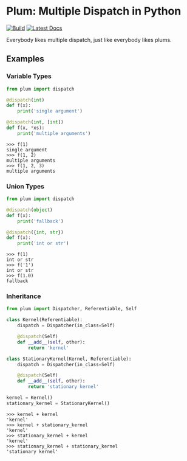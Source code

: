 # Plum: Multiple Dispatch in Python

[![Build](https://travis-ci.org/wesselb/plum.svg?branch=master)](https://travis-ci.org/wesselb/plum)
[![Latest Docs](https://img.shields.io/badge/docs-latest-blue.svg)](https://plum-docs.readthedocs.io/en/latest)

Everybody likes multiple dispatch, just like everybody likes plums.

## Examples
### Variable Types
```python
from plum import dispatch

@dispatch(int)
def f(x):
    print('single argument')

@dispatch(int, [int])
def f(x, *xs):
    print('multiple arguments')
```

```
>>> f(1)
single argument
>>> f(1, 2)
multiple arguments
>>> f(1, 2, 3)
multiple arguments
```

### Union Types
```python
from plum import dispatch

@dispatch(object)
def f(x):
    print('fallback')

@dispatch({int, str})
def f(x):
    print('int or str')
```


```
>>> f(1)
int or str
>>> f('1')
int or str
>>> f(1.0)
fallback
```


### Inheritance
```python
from plum import Dispatcher, Referentiable, Self

class Kernel(Referentiable):
    dispatch = Dispatcher(in_class=Self)

    @dispatch(Self)
    def __add__(self, other):
        return 'kernel'

class StationaryKernel(Kernel, Referentiable):
    dispatch = Dispatcher(in_class=Self)

    @dispatch(Self)
    def __add__(self, other):
        return 'stationary kernel'

kernel = Kernel()
stationary_kernel = StationaryKernel()
```


```
>>> kernel + kernel
'kernel'
>>> kernel + stationary_kernel
'kernel'
>>> stationary_kernel + kernel
'kernel'
>>> stationary_kernel + stationary_kernel
'stationary kernel'
```



